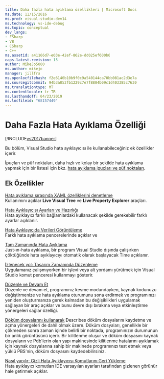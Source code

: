 ```yaml
---
title: Daha fazla hata ayıklama özellikleri | Microsoft Docs
ms.date: 11/15/2016
ms.prod: visual-studio-dev14
ms.technology: vs-ide-debug
ms.topic: conceptual
dev_langs:
- FSharp
- VB
- CSharp
- C++
ms.assetid: a41166d7-e03e-42ef-862e-dd025ef600b6
caps.latest.revision: 15
author: MikeJo5000
ms.author: mikejo
manager: jillfra
ms.openlocfilehash: f2e6140b10b9f0c9a540144ca70bb081ac2d3e7a
ms.sourcegitcommit: 94b3a052fb1229c7e7f8804b09c1d403385c7630
ms.translationtype: MT
ms.contentlocale: tr-TR
ms.lasthandoff: 04/23/2019
ms.locfileid: "68157449"
---
```

# <a name="more-debugging-features"></a>Daha Fazla Hata Ayıklama Özelliği
[!INCLUDE[vs2017banner](../includes/vs2017banner.md)]

Bu bölüm, Visual Studio hata ayıklayıcısı ile kullanabileceğiniz ek özellikler içerir.  
  
 İpuçları ve püf noktaları, daha hızlı ve kolay bir şekilde hata ayıklama yapmak için bir listesi için bkz. [hata ayıklama ipuçları ve püf noktaları](http://blogs.msdn.com/b/visualstudio/archive/2015/05/22/debugging-tips-and-tricks.aspx).  
  
## <a name="additional-features"></a>Ek Özellikler  
 [Hata ayıklama sırasında XAML özelliklerini denetleme](../debugger/inspect-xaml-properties-while-debugging.md)  
 Kullanımını açıklar **Live Visual Tree** ve **Live Property Explorer** araçları.  
  
 [Hata Ayıklayıcısı Ayarları ve Hazırlığı](../debugger/debugger-settings-and-preparation.md)  
 Hata ayıklayıcı farklı bağlamlardaki kullanacak şekilde gerekebilir farklı ayarlar açıklanır.  
  
 [Hata Ayıklayıcıda Verileri Görüntüleme](../debugger/viewing-data-in-the-debugger.md)  
 Farklı hata ayıklama pencerelerinde açıklar ve  
  
 [Tam Zamanında Hata Ayıklama](../debugger/just-in-time-debugging-in-visual-studio.md)  
 Just-ın-hata ayıklama, bir program Visual Studio dışında çalışırken çöktüğünde hata ayıklayıcıyı otomatik olarak başlayacak Time açıklanır.  
  
 [İzlenecek yol: Tasarım Zamanında Düzenleme](../debugger/walkthrough-debugging-at-design-time.md)  
 Uygulamanız çalışmıyorken bir işlevi veya alt yordamı yürütmek için Visual Studio komut penceresi kullanmayı gösterir. 
  
 [Düzenle ve Devam Et](../debugger/edit-and-continue.md)  
 Düzenle ve devam et, programınız kesme modundayken, kaynak kodunuzu değiştirmenize ve hata ayıklama oturumunu sona erdirmek ve programınızı yeniden oluşturmanıza gerek kalmadan bu değişiklikleri uygulamak sağlayan bir araç açıklar ve bunu devre dışı bırakma veya etkinleştirme yönergeleri sağlar özelliği.  
  
 [Döküm dosyalarını kullanarak](../debugger/using-dump-files.md) Describes döküm dosyalarını kaydetme ve açma yönergeleri de dahil olmak üzere. Döküm dosyaları, genellikle bir çökmeden sonra zaman içinde belirli bir noktada, programınızın durumunun bir anlık görüntüsünü içerir. Bir kilitlenme oluşur ve döküm dosyasını kaynak dosyaların ve Pdb'lerin olan yapı makinesinde kilitlenme hatalarını ayıklamak için kaynak dosyalarına sahip bir makinede programınızı test etmek veya yüklü PBS'nin, döküm dosyasını kaydedebilirsiniz. 
  
 [Nasıl yapılır: Gizli Hata Ayıklayıcısı Komutlarını Geri Yükleme](../debugger/how-to-restore-hidden-debugger-commands.md)  
 Hata ayıklayıcı komutları IDE varsayılan ayarları tarafından gizlenen görünür hale getirmek açıklar.
